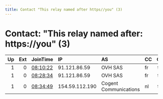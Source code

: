```yaml
---
title: Contact "This relay named after https//you" (3)
---
```


# Contact: "This relay named after: https://you" (3)

|   Up |   Ext | JoinTime                                                                                            | IP             | AS                    | CC   |   ORp |   Dirp | OS    | Version   | Nickname         |   eFamMembers |
|-----:|------:|:----------------------------------------------------------------------------------------------------|:---------------|:----------------------|:-----|------:|-------:|:------|:----------|:-----------------|--------------:|
|    1 |     0 | [08:10:22](https://metrics.torproject.org/rs.html#details/F4F92D8B840C2D053197AC3EF9C58F3DCFBB20FE) | 91.121.86.59   | OVH SAS               | fr   |   993 |      0 | Linux | 0.2.9.15  | KagamineRinReply |             4 |
|    1 |     0 | [08:28:34](https://metrics.torproject.org/rs.html#details/CC09DFB016081AD50686DAC96440BB2D6F343251) | 91.121.86.59   | OVH SAS               | fr   |   995 |      0 | Linux | 0.2.9.15  | KagamineRinOrion |             4 |
|    1 |     0 | [08:34:49](https://metrics.torproject.org/rs.html#details/633C91850F03CC8E4F3C2803AFC5CEA1B00A87A9) | 154.59.112.190 | Cogent Communications | nl   |   995 |      0 | Linux | 0.3.3.7   | KagamineLenReEdu |             4 |

